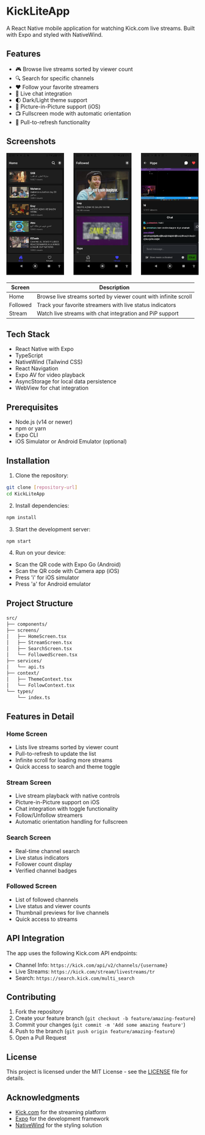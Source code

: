 # KickLiteApp

A React Native mobile application for watching Kick.com live streams. Built with Expo and styled with NativeWind.

## Features

- 🎮 Browse live streams sorted by viewer count
- 🔍 Search for specific channels
- ❤️ Follow your favorite streamers
- 💬 Live chat integration
- 🌓 Dark/Light theme support
- 📱 Picture-in-Picture support (iOS)
- 📺 Fullscreen mode with automatic orientation
- 🔄 Pull-to-refresh functionality

## Screenshots

<div style="display: flex; justify-content: space-between; margin-bottom: 20px;">
  <img src="screenshots/Home.png" alt="Home Screen" width="30%" />
  <img src="screenshots/Followed.png" alt="Followed Screen" width="30%" />
  <img src="screenshots/Stream.png" alt="Stream Screen" width="30%" />
</div>

| Screen   | Description                                                     |
| -------- | --------------------------------------------------------------- |
| Home     | Browse live streams sorted by viewer count with infinite scroll |
| Followed | Track your favorite streamers with live status indicators       |
| Stream   | Watch live streams with chat integration and PiP support        |

## Tech Stack

- React Native with Expo
- TypeScript
- NativeWind (Tailwind CSS)
- React Navigation
- Expo AV for video playback
- AsyncStorage for local data persistence
- WebView for chat integration

## Prerequisites

- Node.js (v14 or newer)
- npm or yarn
- Expo CLI
- iOS Simulator or Android Emulator (optional)

## Installation

1. Clone the repository:

```bash
git clone [repository-url]
cd KickLiteApp
```

2. Install dependencies:

```bash
npm install
```

3. Start the development server:

```bash
npm start
```

4. Run on your device:

- Scan the QR code with Expo Go (Android)
- Scan the QR code with Camera app (iOS)
- Press 'i' for iOS simulator
- Press 'a' for Android emulator

## Project Structure

```
src/
├── components/
├── screens/
│   ├── HomeScreen.tsx
│   ├── StreamScreen.tsx
│   ├── SearchScreen.tsx
│   └── FollowedScreen.tsx
├── services/
│   └── api.ts
├── context/
│   ├── ThemeContext.tsx
│   └── FollowContext.tsx
└── types/
    └── index.ts
```

## Features in Detail

### Home Screen

- Lists live streams sorted by viewer count
- Pull-to-refresh to update the list
- Infinite scroll for loading more streams
- Quick access to search and theme toggle

### Stream Screen

- Live stream playback with native controls
- Picture-in-Picture support on iOS
- Chat integration with toggle functionality
- Follow/Unfollow streamers
- Automatic orientation handling for fullscreen

### Search Screen

- Real-time channel search
- Live status indicators
- Follower count display
- Verified channel badges

### Followed Screen

- List of followed channels
- Live status and viewer counts
- Thumbnail previews for live channels
- Quick access to streams

## API Integration

The app uses the following Kick.com API endpoints:

- Channel Info: `https://kick.com/api/v2/channels/{username}`
- Live Streams: `https://kick.com/stream/livestreams/tr`
- Search: `https://search.kick.com/multi_search`

## Contributing

1. Fork the repository
2. Create your feature branch (`git checkout -b feature/amazing-feature`)
3. Commit your changes (`git commit -m 'Add some amazing feature'`)
4. Push to the branch (`git push origin feature/amazing-feature`)
5. Open a Pull Request

## License

This project is licensed under the MIT License - see the [LICENSE](LICENSE) file for details.

## Acknowledgments

- [Kick.com](https://kick.com) for the streaming platform
- [Expo](https://expo.dev) for the development framework
- [NativeWind](https://nativewind.dev) for the styling solution
